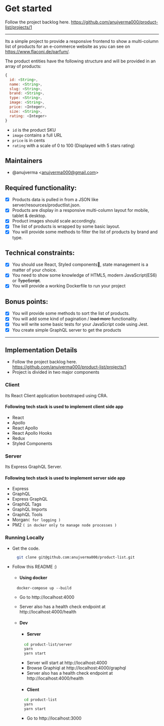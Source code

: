 # Get started

Follow the project backlog here. https://github.com/anujverma000/product-list/projects/1

---
Its a simple project to provide a responsive frontend to show a multi-column list of products for an e-commerce website as you can see on https://www.flaconi.de/parfum/.

The product entities have the following structure and will be provided in an array of products:


```js
{
  id: <String>,
  name: <String>,
  slug: <String>,
  brand: <String>,
  type: <String>,
  image: <String>,
  price: <Integer>,
  size: <String>,
  rating: <Integer>
}
```
 - `id` is the product SKU
 - `image` contains a full URL
 - `price` is in cents
 - `rating` with a scale of 0 to 100 (Displayed with 5 stars rating)

 ## Maintainers
  - @anujverma \<anujverma000@gmail.com\>

## Required functionality:
 - [x] Products data is pulled in from a JSON like server/resources/productlist.json.
 - [x] Products are display in a responsive multi-column layout for mobile, tablet & desktop.
 - [x] Product images should scale accordingly.
 - [x] The list of products is wrapped by some basic layout.
 - [x] You will provide some methods to filter the list of products by brand and type.
## Technical constraints:
 - [x] You should use React, Styled components💅, state management is a matter of your choice.
 - [x] You need to show some knowledge of HTML5, modern JavaScript(ES6) or ~~TypeScript~~.
 - [x] You will provide a working Dockerfile to run your project
## Bonus points:
  - [x] You will provide some methods to sort the list of products.
  - [x] You will add some kind of pagination / ~~load more~~ functionality.
  - [x] You will write some basic tests for your JavaScript code using Jest.
  - [x] You create simple GraphQL server to get the products
---
## Implementation Details
 - Follow the project backlog here. https://github.com/anujverma000/product-list/projects/1
 - Project is divided in two major components

  ### Client  
  Its React Client application bootstraped using CRA.

  #### Following tech stack is used to implement client side app
  - React
  - Apollo
  - React Apollo
  - React Apollo Hooks
  - Redux 
  - Styled Components

 ### Server  
  Its Express GraphQL Server.

  #### Following tech stack is used to implement server side app
  - Express
  - GraphQL
  - Express GraphQL
  - GraphQL Tags
  - GraphQL Imports
  - GraphQL Tools
  - Morgan`( for logging )`
  - PM2 `( in docker only to manage node processes )`

### Running Locally
- Get the code. 
  ```sh 
    git clone git@github.com:anujverma000/product-list.git 
  ```
- Follow this README :)

   - #### Using docker
    
  ```docker
    docker-compose up --build
  ```
     - Go to http://localhost:4000
     - Server also has a health check endpoint at http://localhost:4000/health

  - #### Dev
    - #### Server
    ```sh
      cd product-list/server
      yarn
      yarn start
    ```
      - Server will start at http://localhost:4000
      - Browse Graphiql at http://localhost:4000/graphql
      - Server also has a health check endpoint at http://localhost:4000/health 
    - #### Client
    ```sh
      cd product-list
      yarn
      yarn start
    ```
      - Go to http://localhost:3000